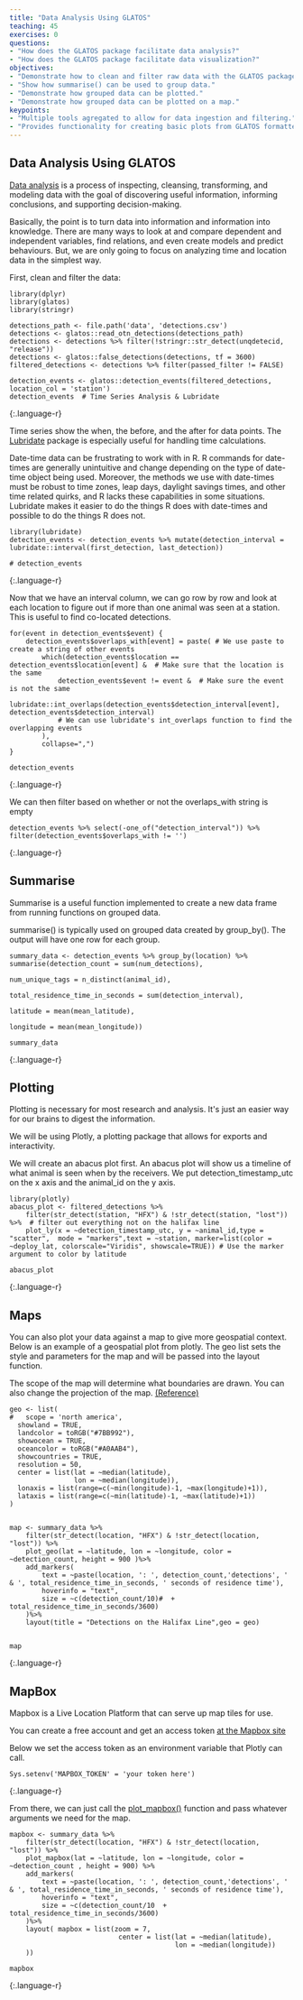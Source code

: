 ```yaml
---
title: "Data Analysis Using GLATOS"
teaching: 45
exercises: 0
questions:
- "How does the GLATOS package facilitate data analysis?"
- "How does the GLATOS package facilitate data visualization?"
objectives:
- "Demonstrate how to clean and filter raw data with the GLATOS package."
- "Show how summarise() can be used to group data."
- "Demonstrate how grouped data can be plotted."
- "Demonstrate how grouped data can be plotted on a map."
keypoints:
- "Multiple tools agregated to allow for data ingestion and filtering."
- "Provides functionality for creating basic plots from GLATOS formatted data."
---
```


## Data Analysis Using GLATOS
[Data analysis](https://en.wikipedia.org/wiki/Data_analysis "Wikipedia Data Analysis Page") is a process of inspecting, cleansing, transforming, and modeling data with the goal of discovering useful information, informing conclusions, and supporting decision-making.

Basically, the point is to turn data into information and information into knowledge. There are many ways to look at and compare dependent and independent variables, find relations, and even create models and predict behaviours. But, we are only going to focus on analyzing time and location data in the simplest way.

First, clean and filter the data:

~~~
library(dplyr)
library(glatos)
library(stringr)

detections_path <- file.path('data', 'detections.csv')
detections <- glatos::read_otn_detections(detections_path)
detections <- detections %>% filter(!stringr::str_detect(unqdetecid, "release"))
detections <- glatos::false_detections(detections, tf = 3600)
filtered_detections <- detections %>% filter(passed_filter != FALSE)

detection_events <- glatos::detection_events(filtered_detections, location_col = 'station')
detection_events  # Time Series Analysis & Lubridate
~~~
{:.language-r}

Time series show the when, the before, and the after for data points. The [Lubridate](https://lubridate.tidyverse.org "Lubridiate Homepage") package is especially useful for handling time calculations.

Date-time data can be frustrating to work with in R. R commands for date-times are generally unintuitive and change depending on the type of date-time object being used. Moreover, the methods we use with date-times must be robust to time zones, leap days, daylight savings times, and other time related quirks, and R lacks these capabilities in some situations. Lubridate makes it easier to do the things R does with date-times and possible to do the things R does not.

~~~
library(lubridate)
detection_events <- detection_events %>% mutate(detection_interval = lubridate::interval(first_detection, last_detection))

# detection_events  
~~~
{:.language-r}

Now that we have an interval column, we can go row by row and look at each location to figure out if more than one animal was seen at a station. This is useful to find co-located detections.

~~~
for(event in detection_events$event) {
    detection_events$overlaps_with[event] = paste( # We use paste to create a string of other events
        which(detection_events$location == detection_events$location[event] &  # Make sure that the location is the same
            detection_events$event != event &  # Make sure the event is not the same
            lubridate::int_overlaps(detection_events$detection_interval[event], detection_events$detection_interval) 
            # We can use lubridate's int_overlaps function to find the overlapping events
        ),
        collapse=",")
}

detection_events
~~~
{:.language-r}

We can then filter based on whether or not the overlaps_with string is empty

~~~
detection_events %>% select(-one_of("detection_interval")) %>% filter(detection_events$overlaps_with != '')  
~~~
{:.language-r}

## Summarise

Summarise is a useful function implemented to create a new data frame from running functions on grouped data.

summarise() is typically used on grouped data created by group_by(). The output will have one row for each group.

~~~
summary_data <- detection_events %>% group_by(location) %>% summarise(detection_count = sum(num_detections),
                                                                      num_unique_tags = n_distinct(animal_id),
                                                                      total_residence_time_in_seconds = sum(detection_interval),
                                                                      latitude = mean(mean_latitude),
                                                                      longitude = mean(mean_longitude))  

summary_data
~~~
{:.language-r}

## Plotting

Plotting is necessary for most research and analysis. It's just an easier way for our brains to digest the information.

We will be using Plotly, a plotting package that allows for exports and interactivity.

We will create an abacus plot first. An abacus plot will show us a timeline of what animal is seen when by the receivers. We put detection_timestamp_utc on the x axis and the animal_id on the y axis.

~~~
library(plotly)
abacus_plot <- filtered_detections %>%
    filter(str_detect(station, "HFX") & !str_detect(station, "lost")) %>%  # filter out everything not on the halifax line
    plot_ly(x = ~detection_timestamp_utc, y = ~animal_id,type = "scatter",  mode = "markers",text = ~station, marker=list(color = ~deploy_lat, colorscale="Viridis", showscale=TRUE)) # Use the marker argument to color by latitude

abacus_plot
~~~
{:.language-r}

## Maps

You can also plot your data against a map to give more geospatial context. Below is an example of a geospatial plot from plotly. The geo list sets the style and parameters for the map and will be passed into the layout function.

The scope of the map will determine what boundaries are drawn. You can also change the projection of the map. [(Reference)](https://plot.ly/r/reference/#layout-geo-projection "Map Projection Reference")

~~~
geo <- list(
#   scope = 'north america',
  showland = TRUE,
  landcolor = toRGB("#7BB992"),
  showocean = TRUE,
  oceancolor = toRGB("#A0AAB4"),
  showcountries = TRUE,
  resolution = 50,
  center = list(lat = ~median(latitude),
                lon = ~median(longitude)),
  lonaxis = list(range=c(~min(longitude)-1, ~max(longitude)+1)),
  lataxis = list(range=c(~min(latitude)-1, ~max(latitude)+1))
)


map <- summary_data %>%
    filter(str_detect(location, "HFX") & !str_detect(location, "lost")) %>%
    plot_geo(lat = ~latitude, lon = ~longitude, color = ~detection_count, height = 900 )%>%
    add_markers(
        text = ~paste(location, ': ', detection_count,'detections', ' & ', total_residence_time_in_seconds, ' seconds of residence time'),
        hoverinfo = "text",
        size = ~c(detection_count/10)#  + total_residence_time_in_seconds/3600)
    )%>%
    layout(title = "Detections on the Halifax Line",geo = geo)


map  
~~~
{:.language-r}


## MapBox
Mapbox is a Live Location Platform that can serve up map tiles for use.

You can create a free account and get an access token [at the Mapbox site](https://mapbox.com, "Mapbox Home Page")

Below we set the access token as an environment variable that Plotly can call.

~~~
Sys.setenv('MAPBOX_TOKEN' = 'your token here')
~~~
{:.language-r}

From there, we can just call the [plot_mapbox()](https://plot.ly/r/scattermapbox/, "Plot_Mapbox reference") function and pass whatever arguments we need for the map.

~~~
mapbox <- summary_data %>%
    filter(str_detect(location, "HFX") & !str_detect(location, "lost")) %>%
    plot_mapbox(lat = ~latitude, lon = ~longitude, color = ~detection_count , height = 900) %>%
    add_markers(
        text = ~paste(location, ': ', detection_count,'detections', ' & ', total_residence_time_in_seconds, ' seconds of residence time'),
        hoverinfo = "text",
        size = ~c(detection_count/10  + total_residence_time_in_seconds/3600)
    )%>%
    layout( mapbox = list(zoom = 7,
                           center = list(lat = ~median(latitude),
                                         lon = ~median(longitude))
    ))

mapbox
~~~
{:.language-r}
